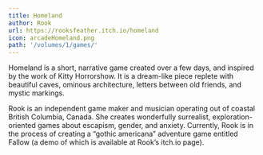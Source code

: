 ```yaml
---
title: Homeland
author: Rook
url: https://rooksfeather.itch.io/homeland
icon: arcadeHomeland.png 
path: '/volumes/1/games/'
---
```


Homeland is a short, narrative game created over a few days, and inspired by
the work of Kitty Horrorshow. It is a dream-like piece replete with
beautiful caves, ominous architecture, letters between old friends, and
mystic markings.

Rook is an independent game maker and musician operating out of coastal
British Columbia, Canada. She creates wonderfully surrealist,
exploration-oriented games about escapism, gender, and anxiety. Currently,
Rook is in the process of creating a “gothic americana” adventure game
entitled Fallow (a demo of which is available at Rook’s itch.io page).
